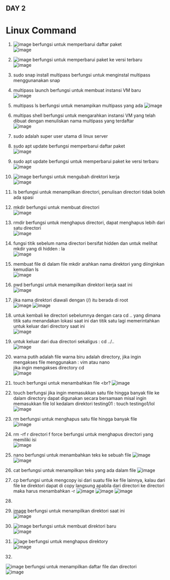 ## DAY 2

# Linux Command
1. ![image](https://github.com/user-attachments/assets/7d73f8d1-5f07-4de0-97f3-0ee128f436f9) berfungsi untuk memperbarui daftar paket <br>
   ![image](https://github.com/user-attachments/assets/e47accb6-ab63-4496-8d91-a6b718f5f092)
2. ![image](https://github.com/user-attachments/assets/333c1756-0579-415d-99ae-28fdbea63f2c) berfungsi untuk memperbarui paket ke versi terbaru <br>
   ![image](https://github.com/user-attachments/assets/bf94c8b4-161a-461f-98aa-342845368710) 
3. sudo snap install multipass berfungsi untuk menginstal multipass menggunanakan snap 
4. multipass launch berfungsi untuk membuat instansi VM baru <br>
   ![image](https://github.com/user-attachments/assets/d83ee977-6110-416f-9d6c-dd1215249b7f)
5. multipass ls berfungsi untuk menampikan multipass yang ada
   ![image](https://github.com/user-attachments/assets/a545f4b9-ee5f-4e27-8e0f-638429d3457a)
6. multipas shell berfungsi untuk mengarahkan instansi VM yang telah dibuat dengan menuliskan nama multipass yang terdaftar <br>
   ![image](https://github.com/user-attachments/assets/a339e61b-b51a-4073-8c5d-072a21cca887)
7. sudo adalah super user utama di linux server
8. sudo apt update berfungsi memperbarui daftar paket <br>
    ![image](https://github.com/user-attachments/assets/740e8179-0ed5-4966-8d34-d877ec5fb086)   
9. sudo apt update berfungsi untuk memperbarui paket ke versi terbaru <br>
    ![image](https://github.com/user-attachments/assets/c7a9ef12-084c-4379-9d29-8760488d7484)
10. ![image](https://github.com/user-attachments/assets/c8cc9551-573c-4c44-8571-fa3f22ae6126) berfungsi untuk mengubah direktori kerja <br>
    ![image](https://github.com/user-attachments/assets/7a452e0a-ff3d-4f8e-909b-356f124abc46)
11. ls berfungsi untuk menampilkan directori, penulisan directori tidak boleh ada spasi 
12. mkdir berfungsi untuk membuat directori <br>
    ![image](https://github.com/user-attachments/assets/205e0b2b-5bd0-4b69-8cc4-466522fe8cca)
13. rmdir berfungsi untuk menghapus directori, dapat menghapus lebih dari satu directori <br>
    ![image](https://github.com/user-attachments/assets/c12ec946-9f28-4aa3-afe3-cdf9194176df)
14. fungsi titik sebelum nama directori bersifat hidden dan untuk melihat mkdir yang di hidden : la  <br>
    ![image](https://github.com/user-attachments/assets/e6623a15-3471-4344-9f2e-4e9a1bbc1b8d)
15. membuat file di dalam file mkdir arahkan nama direktori yang diinginkan kemudian ls <br>
    ![image](https://github.com/user-attachments/assets/8531f2ab-7176-4341-a753-48c911e3d2ff)
16. pwd berfungsi untuk menampilkan direktori kerja saat ini <br>
    ![image](https://github.com/user-attachments/assets/63296b16-ddf9-431b-97a0-415730c39829)
17. jika nama direktori diawali dengan (/) itu berada di root <br>
    ![image](https://github.com/user-attachments/assets/fc3dd65c-433a-47d3-b8f8-15ba350b4236)
    ![image](https://github.com/user-attachments/assets/772c6eb7-58f8-4407-b4d2-5b8b6d2e3045)
18. untuk kembali ke directori sebelumnya dengan cara cd .. yang dimana titik satu menandakan lokasi saat ini dan titik satu lagi memerintahkan untuk keluar dari directory saat ini <br>
    ![image](https://github.com/user-attachments/assets/83e73abf-36cd-4074-b9cf-a57c2a7f3f9d)
19. untuk keluar dari dua directori sekaligus : cd ../.. <br>
    ![image](https://github.com/user-attachments/assets/00b8e573-cf0a-49f6-80ed-bbb2b0b038f2)
20. warna putih adalah file warna biru adalah directory, jika ingin mengakses file menggunakan : vim atau nano <br> jika ingin mengakses directory cd <br>
    ![image](https://github.com/user-attachments/assets/40f7d79f-ebf2-4291-b2b9-855040460cab)
21. touch berfungsi untuk menambahkan file <br?
    ![image](https://github.com/user-attachments/assets/71bb95df-e722-4753-a5eb-ecfb4ab862ba)
22. touch berfungsi jika ingin memasukkan satu file hingga banyak file ke dalam directory dapat digunakan secara bersamaan misal ingin memasukkan file lol kedalam direktori testing01 : touch testingo1/lol <br>
    ![image](https://github.com/user-attachments/assets/991d7e1d-2f8d-49c9-9cf2-1a25f99b3b97)
23. rm berfungsi untuk menghapus satu file hingga banyak file <br>
    ![image](https://github.com/user-attachments/assets/abfa4161-3f59-495f-b212-c5df7f2e3f4a)
24. rm -rf r directori f force berfungsi untuk menghapus directori yang memiliki isi <br>
    ![image](https://github.com/user-attachments/assets/64fb0b21-f140-40ed-a6ce-723cb8e7646f)
25. nano berfungsi untuk menambahkan teks ke sebuah file
    ![image](https://github.com/user-attachments/assets/42b29c1d-d59b-4711-82d5-8a36a4355bff)
    ![image](https://github.com/user-attachments/assets/0e9f64e0-f045-4006-9a55-8666b9849e4f)
26. cat berfungsi untuk menampilkan teks yang ada dalam file
    ![image](https://github.com/user-attachments/assets/cb3b2109-23f2-4f71-bed9-91174261e072)
27. cp berfungsi untuk mengcopy isi dari suatu file ke file lainnya, kalau dari file ke direktori dapat di copy langsung apabila dari directori ke directori maka harus menambahkan -r
    ![image](https://github.com/user-attachments/assets/7063f282-0796-4bc8-adc0-a2a4ea31d424)
    ![image](https://github.com/user-attachments/assets/cd4048f7-5a00-45cb-8463-b3e110b3cee7)
    ![image](https://github.com/user-attachments/assets/19b9fa4f-f43e-4507-850b-342937753c14)

29. 
30. [image](https://github.com/user-attachments/assets/9e940cc0-4d8f-4d5c-abac-eb9b93f773ec) berfungsi untuk menampilkan direktori saat ini <br>
    ![image](https://github.com/user-attachments/assets/0be9a733-421d-49f2-b58e-5352870616d6)
31. ![image](https://github.com/user-attachments/assets/a0614131-ac3a-4691-8b14-6de80fc35bb8) berfungsi untuk membuat direktori baru <br>
   ![image](https://github.com/user-attachments/assets/f7ce5f06-6098-485c-bccd-beca636e5e58)
32. ![iage](https://github.com/user-attachments/assets/e217f9ff-d886-4f31-b943-6a205d384400) berfungsi untuk menghapus direktory <br>
   ![image](https://github.com/user-attachments/assets/255c1fbf-a8ed-483e-962c-e8f25afd1e84)
33. 
 ![image](https://github.com/user-attachments/assets/145bf629-48c7-4540-a259-8b0fec6be3ee) berfungsi untuk menampilkan daftar file dan directori <br> 
   ![image](https://github.com/user-attachments/assets/09a238f8-4042-466c-a2cc-3de5fef4d096)








